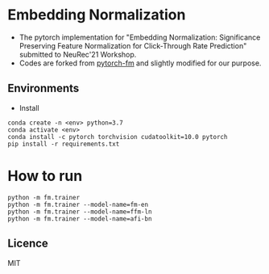 # Embedding Normalization

* The pytorch implementation for "Embedding Normalization: Significance Preserving Feature Normalization for Click-Through Rate Prediction" submitted to NeuRec'21 Workshop.
* Codes are forked from [pytorch-fm](https://rixwew.github.io/pytorch-fm/) and slightly modified for our purpose.

## Environments

* Install
```
conda create -n <env> python=3.7
conda activate <env>
conda install -c pytorch torchvision cudatoolkit=10.0 pytorch
pip install -r requirements.txt
```

# How to run

```
python -m fm.trainer
python -m fm.trainer --model-name=fm-en
python -m fm.trainer --model-name=ffm-ln
python -m fm.trainer --model-name=afi-bn
```

## Licence

MIT
